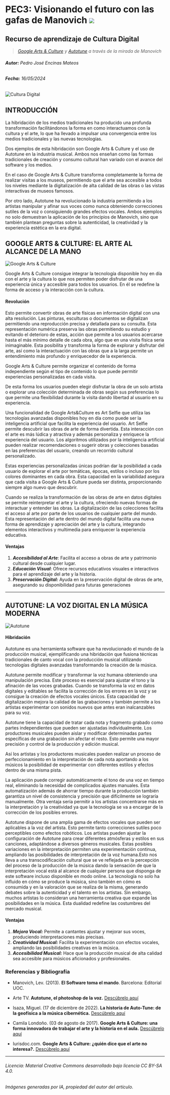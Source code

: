 # PEC3: Visionando el futuro con las gafas de Manovich ![ ](./Imagenes/uoc.jpg)

## Recurso de aprendizaje de Cultura Digital 
> *[Google Arts & Culture](https://artsandculture.google.com/) y [Autotune](https://www.antarestech.com/es) a través de la mirada de Manovich*


###### ***Autor:*** Pedro José Encinas Mateos

###### ***Fecha:*** 16/05/2024


![Cultura Digital](./Imagenes/Cultura_Digital_pequeño.jpg)



## INTRODUCCIÓN


La hibridación de los medios tradicionales ha producido una profunda transformación facilitándonos la forma en como interactuamos con la cultura y el arte, lo que ha llevado a impulsar una convergencia entre los medios tradicionales y las nuevas tecnologías. 

Dos ejemplos de esta hibridación son Google Arts & Culture y el uso de Autotune en la industria musical. Ambos nos enseñan como las formas tradicionales de creación y consumo cultural han variado con el avance del software y los medios. 

En el caso de Google Arts & Culture transforma completamente la forma de realizar visitas a los museos, permitiendo que el arte sea accesible a todos los niveles mediante la digitalización de alta calidad de las obras o las vistas interactivas de museos famosos. 

Por otro lado, Autotune ha revolucionado la industria permitiendo a los artistas manipular y afinar sus voces como nunca obteniendo correcciones sutiles de la voz o consiguiendo grandes efectos vocales. 
Ambos ejemplos no solo demuestran la aplicación de los principios de Manovich, sino que también plantean preguntas sobre la autenticidad, la creatividad y la experiencia estética en la era digital.



## GOOGLE ARTS & CULTURE: EL ARTE AL ALCANCE DE LA MANO

![Google Arts & Culture](./Imagenes/Google_Arts_&_Culture.jpeg)

Google Arts & Culture consigue integrar la tecnología disponible hoy en día con el arte y la cultura lo que nos permiten poder disfrutar de una experiencia única y accesible para todos los usuarios. En él se redefine la forma de acceso y la interacción con la cultura.

#### Revolución

Esto permite convertir obras de arte físicas en información digital con una alta resolución. Las pinturas, esculturas o documentos se digitalizan permitiendo una reproducción precisa y detallada para su consulta. Esta representación numérica preserva las obras permitiendo su estudio y evitando el deterioro de estas, acción que permite a los usuarios acercarse hasta el más mínimo detalle de cada obra, algo que en una visita física seria inimaginable. Esta posibilita y transforma la forma de explorar y disfrutar del arte, así como la interactuación con las obras que a la larga permite un entendimiento más profundo y enriquecedor de la experiencia.

Google Arts & Culture permite organizar el contenido de forma independiente según el tipo de contenido lo que puede permitir experiencias personalizadas en cada visita. 

De esta forma los usuarios pueden elegir disfrutar la obra de un solo artista o explorar una colección determinada de obras según sus preferencias lo que permite una flexibilidad durante la visita dando libertad al usuario en su experiencia.

Una funcionalidad de Google Arts&Culture es Art Selfie que utiliza las tecnologías avanzadas disponibles hoy en día como puede ser la inteligencia artificial que facilita la experiencia del usuario. Art Selfie permite descubrir las obras de arte de forma divertida. Esta interacción con el arte es más lúdica y atractiva y además personaliza y enriquece la experiencia del usuario. Los algoritmos utilizados por la inteligencia artificial pueden realizar recomendaciones o sugerir obras y colecciones basadas en las preferencias del usuario, creando un recorrido cultural personalizado.

Estas experiencias personalizadas únicas podrían dar la posibilidad a cada usuario de explorar el arte por temáticas, épocas, estilos o incluso por los colores dominantes en cada obra. Esta capacidad en la variabilidad asegura que cada visita a Google Arts & Culture pueda ser distinta, proporcionando siempre algo nuevo que descubrir.

Cuando se realiza la transformación de las obras de arte en datos digitales se permite reinterpretar el arte y la cultura, ofreciendo nuevas formas de interactuar y entender las obras. La digitalización de las colecciones facilita el acceso al arte por parte de los usuarios de cualquier parte del mundo. Esta representación del arte dentro del mundo digital facilita una nueva forma de aprendizaje y apreciación del arte y la cultura, integrando elementos interactivos y multimedia para enriquecer la experiencia educativa.

#### Ventajas

1. ***Accesibilidad al Arte***: Facilita el acceso a obras de arte y patrimonio cultural desde cualquier lugar.
2. ***Educación Visual***: Ofrece recursos educativos visuales e interactivos para el aprendizaje del arte y la historia.
3. ***Preservación Digital:*** Ayuda en la preservación digital de obras de arte, asegurando su disponibilidad para futuras generaciones


----


## AUTOTUNE: LA VOZ DIGITAL EN LA MÚSICA MODERNA

![Autotune](./Imagenes/Autotune.jpg)

#### Hibridación

Autotune es una herramienta software que ha revolucionado el mundo de la producción musical, ejemplificando una hibridación que fusiona técnicas tradicionales de canto vocal con la producción musical utilizando tecnologías digitales avanzadas transformando la creación de la música. 

Autotune permite modificar y transformar la voz humana obteniendo una manipulación precisa. Este proceso es esencial para ajustar el tono y la afinación de las voces grabadas. Cuando se transforma la voz en datos digitales y editables se facilita la corrección de los errores en la voz y se consigue la creación de efectos vocales únicos. Esta capacidad de digitalización mejora la calidad de las grabaciones y también permite a los artistas experimentar con sonidos nuevos que antes eran inalcanzables para su voz.

Autotune tiene la capacidad de tratar cada nota y fragmento grabado como partes independientes que pueden ser ajustadas individualmente. Los productores musicales pueden aislar y modificar determinadas partes específicas de una grabación sin afectar el resto. Esto permite una mayor precisión y control de la producción y edición musical. 

Así los artistas y los productores musicales pueden realizar un proceso de perfeccionamiento en la interpretación de cada nota aportando a los músicos la posibilidad de experimentar con diferentes estilos y efectos dentro de una misma pista.

La aplicación puede corregir automáticamente el tono de una voz en tiempo real, eliminando la necesidad de complicados ajustes manuales. Esta automatización además de ahorrar tiempo durante la producción también garantiza un nivel de consistencia y precisión que difícilmente se lograría manualmente. Otra ventaja sería permitir a los artistas concentrarse más en la interpretación y la creatividad ya que la tecnología se va a encargar de la corrección de los posibles errores.

Autotune dispone de una amplia gama de efectos vocales que pueden ser aplicables a la voz del artista. Esto permite tanto correcciones sutiles poco perceptibles como efectos robóticos. Los artistas pueden ajustar la configuración de Autotune para crear diferentes atmósferas y estilos en sus canciones, adaptándose a diversos géneros musicales. Estas posibles variaciones en la interpretación permiten una experimentación continua, ampliando las posibilidades de interpretación de la voz humana.Esto nos lleva a una transcodificación cultural que se ve reflejada en la percepción del proceso de la producción de la música dando la sensación de que la interpretación vocal está al alcance de cualquier persona que disponga de este software incluso disponible en modo online.  La tecnología no solo ha influido en cómo se produce la música, sino también en cómo es consumida y en la valoración que se realiza de la misma, generando debates sobre la autenticidad y el talento en los artistas. Sin embargo, muchos artistas lo consideran una herramienta creativa que expande las posibilidades en la música. Esta dualidad redefine las costumbres del mercado musical.

#### Ventajas

1. ***Mejora Vocal:*** Permite a cantantes ajustar y mejorar sus voces, produciendo interpretaciones más precisas.
2. ***Creatividad Musical:*** Facilita la experimentación con efectos vocales, ampliando las posibilidades creativas en la música.
3. ***Accesibilidad Musical:*** Hace que la producción musical de alta calidad sea accesible para músicos aficionados y profesionales.


### Referencias y Bibliografía

* Manovich, Lev. (2013). **El Software toma el mando**. Barcelona: Editorial UOC.
  
* Arte TV. **Autotune, el photoshop de la voz.** [Descúbrelo aquí](https://www.arte.tv/es/videos/104734-001-A/auto-tune-el-photoshop-de-la-voz-1-6/)

* Isaza, Miguel. (17 de diciembre de 2022). **La historia de Auto-Tune: de la geofísica a la música cibernética.** [Descúbrelo aquí](https://www.hispasonic.com/reportajes/historia-creacion-auto-tune-geofisica-revolucion-musical-siglo-xxi/43371)
    
* Camila Londoño. (03 de agosto de 2017). **Google Arts & Culture: una forma innovadora de trabajar el arte y la historia en el aula.** [Descúbrelo aquí](https://eligeeducar.cl/ideas-para-el-aula/google-arts-culture-una-forma-innovadora-de-trabajar-el-arte-y-la-historia-en-el-aula/)
  
* Iurisdoc.com. **Google Arts & Culture: ¿quién dice que el arte no interesa?.** [Descúbrelo aquí](https://www.iurisdoc.com/es/google-arts-culture-quien-dice-que-el-arte-no-interesa/)

----

###### *Licencia: Material Creative Commons desarrollado bajo licencia CC BY-SA 4.0.* 
###### *Imágenes generadas por IA, propiedad del autor del artículo.*

